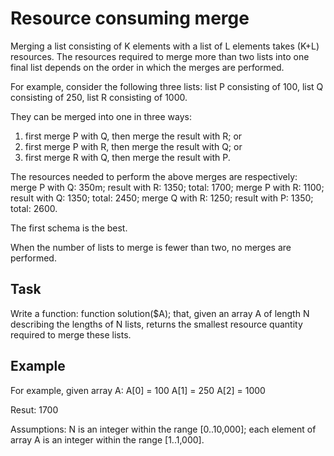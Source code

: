 # Resource consuming merge

Merging a list consisting of K elements with a list of L elements takes (K+L) resources. The resources required to merge more than two lists into one final list depends on the order in which the merges are performed. 

For example, consider the following three lists: 
list P consisting of 100, 
list Q consisting of 250, 
list R consisting of 1000. 

They can be merged into one in three ways: 
1. first merge P with Q, then merge the result with R; or 
2. first merge P with R, then merge the result with Q; or 
3. first merge R with Q, then merge the result with P. 

The resources needed to perform the above merges are respectively: 
merge P with Q: 350m; result with R: 1350; total: 1700; 
merge P with R: 1100; result with Q: 1350; total: 2450; 
merge Q with R: 1250; result with P: 1350; total: 2600. 

The first schema is the best. 

When the number of lists to merge is fewer than two, no merges are performed. 

## Task

Write a function: function solution($A); that, given an array A of length N describing the lengths of N lists, returns the smallest resource quantity required to merge these lists. 


## Example
For example, given array A:
 A[0] = 100 A[1] = 250 A[2] = 1000

Resut: 1700

Assumptions: 
N is an integer within the range [0..10,000]; 
each element of array A is an integer within the range [1..1,000]. 
